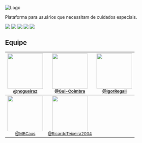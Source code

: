![Logo](https://raw.githubusercontent.com/PI-Grupo-8/.github/main/LogoGit.png)


Plataforma para usuários que necessitam de cuidados especiais.

<div>
<img src="https://img.shields.io/badge/HTML5-E34F26?style=for-the-badge&logo=html5&logoColor=white" target="_blank">
<img src="https://img.shields.io/badge/CSS3-1572B6?style=for-the-badge&logo=css3&logoColor=white">
<img src="https://img.shields.io/badge/JavaScript-323330?style=for-the-badge&logo=javascript&logoColor=F7DF1E" target="_blank">
<img src="https://img.shields.io/badge/Java-ED8B00?style=for-the-badge&logo=java&logoColor=white">
<img src="https://img.shields.io/badge/Spring-6DB33F?style=for-the-badge&logo=spring&logoColor=white">
</div>

## Equipe

| [<img src="https://avatars.githubusercontent.com/nogueiraz" width="115"><br><small>@nogueiraz</small>](https://github.com/nogueiraz) | [<img src="https://avatars.githubusercontent.com/Gui-Coimbra" width="115"><br><small>@Gui-Coimbra</small>](https://github.com/Gui-Coimbra) | [<img src="https://avatars.githubusercontent.com/IgorRegali" width="115"><br><small>@IgorRegali</small>](https://github.com/IgorRegali) 
| :---: | :---: | :---: |
| [<img src="https://avatars.githubusercontent.com/MBCaus" width="115"><br><small>@MBCaus</small>](https://github.com/MBCaus) | [<img src="https://avatars.githubusercontent.com/RicardoTeixeira2004" width="115"><br><small>@RicardoTeixeira2004</small>](https://github.com/RicardoTeixeira2004)
